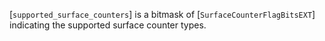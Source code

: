 [`supported_surface_counters`] is a bitmask of
[`SurfaceCounterFlagBitsEXT`] indicating the supported surface
counter types.
